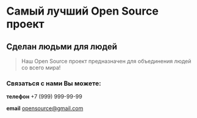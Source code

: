 # Самый лучший Open Source проект

## Сделан людьми для людей

> Наш Open Source проект предназначен для объединения людей со всего мира!

### Связаться с нами Вы можете:

**телефон**
+7 (999) 999-99-99

**email**
opensource@gmail.com
